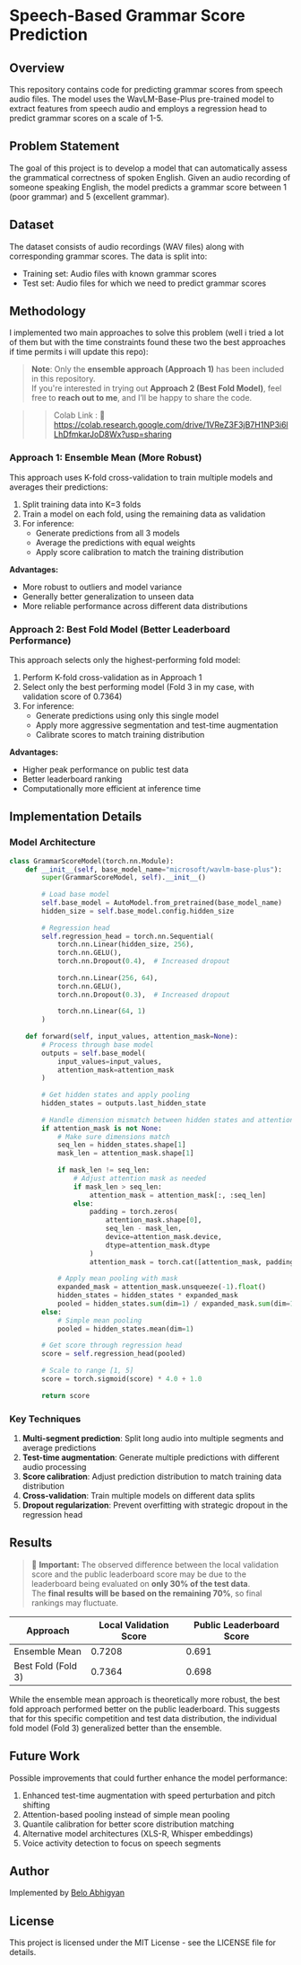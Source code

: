 # Speech-Based Grammar Score Prediction

## Overview

This repository contains code for predicting grammar scores from speech audio files. The model uses the WavLM-Base-Plus pre-trained model to extract features from speech audio and employs a regression head to predict grammar scores on a scale of 1-5.

## Problem Statement

The goal of this project is to develop a model that can automatically assess the grammatical correctness of spoken English. Given an audio recording of someone speaking English, the model predicts a grammar score between 1 (poor grammar) and 5 (excellent grammar).

## Dataset

The dataset consists of audio recordings (WAV files) along with corresponding grammar scores. The data is split into:
- Training set: Audio files with known grammar scores
- Test set: Audio files for which we need to predict grammar scores

## Methodology

I implemented two main approaches to solve this problem (well i tried a lot of them but with the time constraints found these two the best approaches if time permits i will update this repo): 
> **Note**: Only the **ensemble approach (Approach 1)** has been included in this repository.  
> If you're interested in trying out **Approach 2 (Best Fold Model)**, feel free to **reach out to me**, and I’ll be happy to share the code.

>> Colab Link : 🔗 https://colab.research.google.com/drive/1VReZ3F3jB7H1NP3i6lLhDfmkarJoD8Wx?usp=sharing

### Approach 1: Ensemble Mean (More Robust)

This approach uses K-fold cross-validation to train multiple models and averages their predictions:

1. Split training data into K=3 folds
2. Train a model on each fold, using the remaining data as validation
3. For inference:
   - Generate predictions from all 3 models
   - Average the predictions with equal weights
   - Apply score calibration to match the training distribution

**Advantages:**
- More robust to outliers and model variance
- Generally better generalization to unseen data
- More reliable performance across different data distributions

### Approach 2: Best Fold Model (Better Leaderboard Performance)

This approach selects only the highest-performing fold model:

1. Perform K-fold cross-validation as in Approach 1
2. Select only the best performing model (Fold 3 in my case, with validation score of 0.7364)
3. For inference:
   - Generate predictions using only this single model
   - Apply more aggressive segmentation and test-time augmentation
   - Calibrate scores to match training distribution

**Advantages:**
- Higher peak performance on public test data
- Better leaderboard ranking
- Computationally more efficient at inference time

## Implementation Details

### Model Architecture

```python
class GrammarScoreModel(torch.nn.Module):
    def __init__(self, base_model_name="microsoft/wavlm-base-plus"):
        super(GrammarScoreModel, self).__init__()
        
        # Load base model
        self.base_model = AutoModel.from_pretrained(base_model_name)
        hidden_size = self.base_model.config.hidden_size
        
        # Regression head
        self.regression_head = torch.nn.Sequential(
            torch.nn.Linear(hidden_size, 256),
            torch.nn.GELU(),
            torch.nn.Dropout(0.4),  # Increased dropout
            
            torch.nn.Linear(256, 64),
            torch.nn.GELU(),
            torch.nn.Dropout(0.3),  # Increased dropout
            
            torch.nn.Linear(64, 1)
        )
    
    def forward(self, input_values, attention_mask=None):
        # Process through base model
        outputs = self.base_model(
            input_values=input_values,
            attention_mask=attention_mask
        )
        
        # Get hidden states and apply pooling
        hidden_states = outputs.last_hidden_state
        
        # Handle dimension mismatch between hidden states and attention mask
        if attention_mask is not None:
            # Make sure dimensions match
            seq_len = hidden_states.shape[1]
            mask_len = attention_mask.shape[1]
            
            if mask_len != seq_len:
                # Adjust attention mask as needed
                if mask_len > seq_len:
                    attention_mask = attention_mask[:, :seq_len]
                else:
                    padding = torch.zeros(
                        attention_mask.shape[0], 
                        seq_len - mask_len, 
                        device=attention_mask.device, 
                        dtype=attention_mask.dtype
                    )
                    attention_mask = torch.cat([attention_mask, padding], dim=1)
            
            # Apply mean pooling with mask
            expanded_mask = attention_mask.unsqueeze(-1).float()
            hidden_states = hidden_states * expanded_mask
            pooled = hidden_states.sum(dim=1) / expanded_mask.sum(dim=1).clamp(min=1e-9)
        else:
            # Simple mean pooling
            pooled = hidden_states.mean(dim=1)
        
        # Get score through regression head
        score = self.regression_head(pooled)
        
        # Scale to range [1, 5]
        score = torch.sigmoid(score) * 4.0 + 1.0
        
        return score
```

### Key Techniques

1. **Multi-segment prediction**: Split long audio into multiple segments and average predictions
2. **Test-time augmentation**: Generate multiple predictions with different audio processing
3. **Score calibration**: Adjust prediction distribution to match training data distribution
4. **Cross-validation**: Train multiple models on different data splits
5. **Dropout regularization**: Prevent overfitting with strategic dropout in the regression head

## Results
> 📌 **Important:** The observed difference between the local validation score and the public leaderboard score may be due to the leaderboard being evaluated on **only 30% of the test data**.  
> The **final results will be based on the remaining 70%**, so final rankings may fluctuate.


| Approach | Local Validation Score | Public Leaderboard Score |
|----------|------------------------|--------------------------|
| Ensemble Mean | 0.7208 | 0.691 |
| Best Fold (Fold 3) | 0.7364 | 0.698 |

While the ensemble mean approach is theoretically more robust, the best fold approach performed better on the public leaderboard. This suggests that for this specific competition and test data distribution, the individual fold model (Fold 3) generalized better than the ensemble.

## Future Work

Possible improvements that could further enhance the model performance:

1. Enhanced test-time augmentation with speed perturbation and pitch shifting
2. Attention-based pooling instead of simple mean pooling
3. Quantile calibration for better score distribution matching
4. Alternative model architectures (XLS-R, Whisper embeddings)
5. Voice activity detection to focus on speech segments

## Author

Implemented by [Belo Abhigyan](https://github.com/koachgg)

## License

This project is licensed under the MIT License - see the LICENSE file for details.
```
